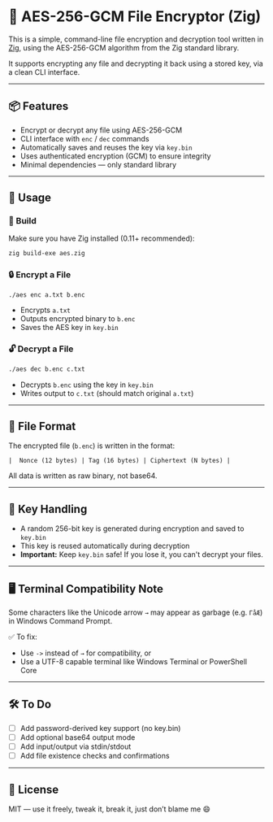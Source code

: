 # 🔐 AES-256-GCM File Encryptor (Zig)

This is a simple, command-line file encryption and decryption tool written in [Zig](https://ziglang.org/), using the AES-256-GCM algorithm from the Zig standard library.

It supports encrypting any file and decrypting it back using a stored key, via a clean CLI interface.

---

## 📦 Features

- Encrypt or decrypt any file using AES-256-GCM
- CLI interface with `enc` / `dec` commands
- Automatically saves and reuses the key via `key.bin`
- Uses authenticated encryption (GCM) to ensure integrity
- Minimal dependencies — only standard library

---

## 🚀 Usage

### 🔧 Build

Make sure you have Zig installed (0.11+ recommended):

```bash
zig build-exe aes.zig
```

### 🔒 Encrypt a File

```bash
./aes enc a.txt b.enc
```

- Encrypts `a.txt`
- Outputs encrypted binary to `b.enc`
- Saves the AES key in `key.bin`

### 🔓 Decrypt a File

```bash
./aes dec b.enc c.txt
```

- Decrypts `b.enc` using the key in `key.bin`
- Writes output to `c.txt` (should match original `a.txt`)

---

## 🧾 File Format

The encrypted file (`b.enc`) is written in the format:

```
|  Nonce (12 bytes) | Tag (16 bytes) | Ciphertext (N bytes) |
```

All data is written as raw binary, not base64.

---

## 🔑 Key Handling

- A random 256-bit key is generated during encryption and saved to `key.bin`
- This key is reused automatically during decryption
- **Important:** Keep `key.bin` safe! If you lose it, you can't decrypt your files.

---

## 🖥️ Terminal Compatibility Note

Some characters like the Unicode arrow `→` may appear as garbage (e.g. `ΓåÆ`) in Windows Command Prompt.

✅ To fix:
- Use `->` instead of `→` for compatibility, or
- Use a UTF-8 capable terminal like Windows Terminal or PowerShell Core

---

## 🛠️ To Do

- [ ] Add password-derived key support (no key.bin)
- [ ] Add optional base64 output mode
- [ ] Add input/output via stdin/stdout
- [ ] Add file existence checks and confirmations

---

## 📘 License

MIT — use it freely, tweak it, break it, just don’t blame me 😄
